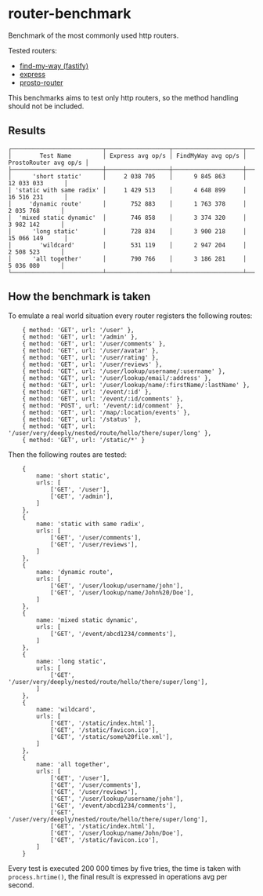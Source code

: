# router-benchmark

Benchmark of the most commonly used http routers.

Tested routers:

- [find-my-way (fastify)](https://github.com/delvedor/find-my-way)
- [express](https://www.npmjs.com/package/express)
- [prosto-router](https://github.com/prostojs/prosto-router)

This benchmarks aims to test only http routers, so the method handling should not be included.

## Results
```
┌──────────────────────────┬──────────────────┬────────────────────┬───────────────────────┐
│        Test Name         │ Express avg op/s │ FindMyWay avg op/s │ ProstoRouter avg op/s │
├──────────────────────────┼──────────────────┼────────────────────┼───────────────────────┤
│      'short static'      │     2 038 705    │      9 845 863     │       12 033 033      │
│ 'static with same radix' │     1 429 513    │      4 648 899     │       16 516 231      │
│     'dynamic route'      │       752 883    │      1 763 378     │        2 035 768      │
│  'mixed static dynamic'  │       746 858    │      3 374 320     │        3 982 142      │
│      'long static'       │       728 834    │      3 900 218     │       15 066 149      │
│        'wildcard'        │       531 119    │      2 947 204     │        2 508 523      │
│      'all together'      │       790 766    │      3 186 281     │        5 036 080      │
└──────────────────────────┴──────────────────┴────────────────────┴───────────────────────┘

```

## How the benchmark is taken

To emulate a real world situation every router registers the following routes:
```
    { method: 'GET', url: '/user' },
    { method: 'GET', url: '/admin' },
    { method: 'GET', url: '/user/comments' },
    { method: 'GET', url: '/user/avatar' },
    { method: 'GET', url: '/user/rating' },
    { method: 'GET', url: '/user/reviews' },
    { method: 'GET', url: '/user/lookup/username/:username' },
    { method: 'GET', url: '/user/lookup/email/:address' },
    { method: 'GET', url: '/user/lookup/name/:firstName/:lastName' },
    { method: 'GET', url: '/event/:id' },
    { method: 'GET', url: '/event/:id/comments' },
    { method: 'POST', url: '/event/:id/comment' },
    { method: 'GET', url: '/map/:location/events' },
    { method: 'GET', url: '/status' },
    { method: 'GET', url: '/user/very/deeply/nested/route/hello/there/super/long' },
    { method: 'GET', url: '/static/*' }
```
Then the following routes are tested:
```
    {
        name: 'short static',
        urls: [
            ['GET', '/user'],
            ['GET', '/admin'],
        ]
    },
    {
        name: 'static with same radix',
        urls: [
            ['GET', '/user/comments'],
            ['GET', '/user/reviews'],
        ]
    },
    {
        name: 'dynamic route',
        urls: [
            ['GET', '/user/lookup/username/john'],
            ['GET', '/user/lookup/name/John%20/Doe'],
        ]
    },
    {
        name: 'mixed static dynamic',
        urls: [
            ['GET', '/event/abcd1234/comments'],
        ]
    },
    {
        name: 'long static',
        urls: [
            ['GET', '/user/very/deeply/nested/route/hello/there/super/long'],
        ]
    },
    {
        name: 'wildcard',
        urls: [
            ['GET', '/static/index.html'],
            ['GET', '/static/favicon.ico'],
            ['GET', '/static/some%20file.xml'],
        ]
    },
    {
        name: 'all together',
        urls: [
            ['GET', '/user'],
            ['GET', '/user/comments'],
            ['GET', '/user/reviews'],
            ['GET', '/user/lookup/username/john'],
            ['GET', '/event/abcd1234/comments'],
            ['GET', '/user/very/deeply/nested/route/hello/there/super/long'],
            ['GET', '/static/index.html'],
            ['GET', '/user/lookup/name/John/Doe'],
            ['GET', '/static/favicon.ico'],
        ]
    }
```
Every test is executed 200 000 times by five tries, the time is taken with `process.hrtime()`, the final result is expressed in operations avg per second.
